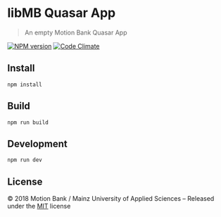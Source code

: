 [comment]: # (ACHTUNG! This is an autogenerated file and will be automatically overwritten)
[comment]: # (To edit its contents please refer to the project dir '.readme')

# libMB Quasar App
> An empty Motion Bank Quasar App

[![NPM version](https://badge.fury.io/js/@motionbank-js/quasar-app.svg)](https://npmjs.org/package/@motionbank-js/quasar-app)
[![Code Climate](https://codeclimate.com/github/motionbank/@motionbank-js/quasar-app.svg)](https://codeclimate.com/github/motionbank/@motionbank-js/quasar-app)


## Install

```shell
npm install
```

## Build

```shell
npm run build
```

## Development

```shell
npm run dev
```


## License

:copyright: 2018 Motion Bank / Mainz University of Applied Sciences – 
Released under the [MIT](https://github.com/motionbank/@motionbank-js/quasar-app/blob/master/LICENSE) license

